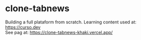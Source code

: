 # clone-tabnews

Building a full plataform from scratch. Learning content used at: https://curso.dev<br>
See pag at: https://clone-tabnews-khaki.vercel.app/
